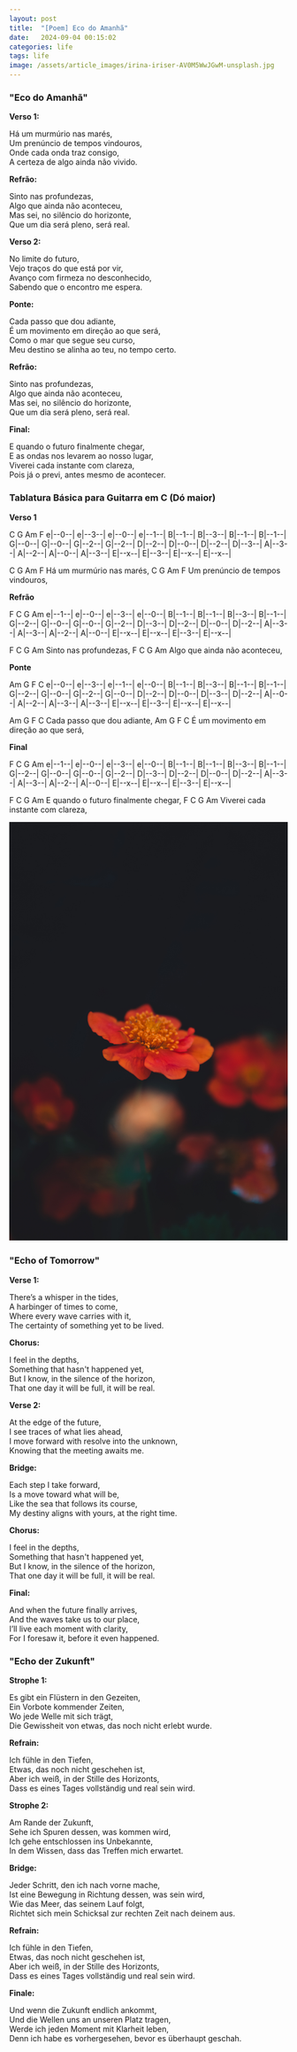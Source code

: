 ```yaml
---
layout: post
title:  "[Poem] Eco do Amanhã"
date:   2024-09-04 00:15:02
categories: life
tags: life
image: /assets/article_images/irina-iriser-AV0M5WwJGwM-unsplash.jpg
---
```


### **"Eco do Amanhã"**

**Verso 1:**

Há um murmúrio nas marés,  
Um prenúncio de tempos vindouros,  
Onde cada onda traz consigo,  
A certeza de algo ainda não vivido.

**Refrão:**

Sinto nas profundezas,  
Algo que ainda não aconteceu,  
Mas sei, no silêncio do horizonte,  
Que um dia será pleno, será real.

**Verso 2:**

No limite do futuro,  
Vejo traços do que está por vir,  
Avanço com firmeza no desconhecido,  
Sabendo que o encontro me espera.

**Ponte:**

Cada passo que dou adiante,  
É um movimento em direção ao que será,  
Como o mar que segue seu curso,  
Meu destino se alinha ao teu, no tempo certo.

**Refrão:**

Sinto nas profundezas,  
Algo que ainda não aconteceu,  
Mas sei, no silêncio do horizonte,  
Que um dia será pleno, será real.

**Final:**

E quando o futuro finalmente chegar,  
E as ondas nos levarem ao nosso lugar,  
Viverei cada instante com clareza,  
Pois já o previ, antes mesmo de acontecer.

### **Tablatura Básica para Guitarra em C (Dó maior)** 

**Verso 1**

   C          G         Am        F
e|--0--|   e|--3--|   e|--0--|   e|--1--|
B|--1--|   B|--3--|   B|--1--|   B|--1--|
G|--0--|   G|--0--|   G|--2--|   G|--2--|
D|--2--|   D|--0--|   D|--2--|   D|--3--|
A|--3--|   A|--2--|   A|--0--|   A|--3--|
E|--x--|   E|--3--|   E|--x--|   E|--x--|

C          G         Am        F
Há um murmúrio nas marés,
C          G         Am        F
Um prenúncio de tempos vindouros,

**Refrão**

   F          C         G         Am
e|--1--|   e|--0--|   e|--3--|   e|--0--|
B|--1--|   B|--1--|   B|--3--|   B|--1--|
G|--2--|   G|--0--|   G|--0--|   G|--2--|
D|--3--|   D|--2--|   D|--0--|   D|--2--|
A|--3--|   A|--3--|   A|--2--|   A|--0--|
E|--x--|   E|--x--|   E|--3--|   E|--x--|

F          C         G         Am
Sinto nas profundezas,
F          C         G         Am
Algo que ainda não aconteceu,

**Ponte**

   Am          G         F         C
e|--0--|   e|--3--|   e|--1--|   e|--0--|
B|--1--|   B|--3--|   B|--1--|   B|--1--|
G|--2--|   G|--0--|   G|--2--|   G|--0--|
D|--2--|   D|--0--|   D|--3--|   D|--2--|
A|--0--|   A|--2--|   A|--3--|   A|--3--|
E|--x--|   E|--3--|   E|--x--|   E|--x--|

Am          G         F         C
Cada passo que dou adiante,
Am          G         F         C
É um movimento em direção ao que será,

**Final**

   F          C         G         Am
e|--1--|   e|--0--|   e|--3--|   e|--0--|
B|--1--|   B|--1--|   B|--3--|   B|--1--|
G|--2--|   G|--0--|   G|--0--|   G|--2--|
D|--3--|   D|--2--|   D|--0--|   D|--2--|
A|--3--|   A|--3--|   A|--2--|   A|--0--|
E|--x--|   E|--x--|   E|--3--|   E|--x--|

F          C         G         Am
E quando o futuro finalmente chegar,
F          C         G         Am
Viverei cada instante com clareza,

![Photo by Andriyko Podilnyk](/assets/article_images/andriyko-podilnyk-4Cep-u-04rA-unsplash.jpg "on Unsplash")

### **"Echo of Tomorrow"**

**Verse 1:**

There’s a whisper in the tides,  
A harbinger of times to come,  
Where every wave carries with it,  
The certainty of something yet to be lived.

**Chorus:**

I feel in the depths,  
Something that hasn't happened yet,  
But I know, in the silence of the horizon,  
That one day it will be full, it will be real.

**Verse 2:**

At the edge of the future,  
I see traces of what lies ahead,  
I move forward with resolve into the unknown,  
Knowing that the meeting awaits me.

**Bridge:**

Each step I take forward,  
Is a move toward what will be,  
Like the sea that follows its course,  
My destiny aligns with yours, at the right time.

**Chorus:**

I feel in the depths,  
Something that hasn't happened yet,  
But I know, in the silence of the horizon,  
That one day it will be full, it will be real.

**Final:**

And when the future finally arrives,  
And the waves take us to our place,  
I’ll live each moment with clarity,  
For I foresaw it, before it even happened.

### **"Echo der Zukunft"**

**Strophe 1:**

Es gibt ein Flüstern in den Gezeiten,  
Ein Vorbote kommender Zeiten,  
Wo jede Welle mit sich trägt,  
Die Gewissheit von etwas, das noch nicht erlebt wurde.

**Refrain:**

Ich fühle in den Tiefen,  
Etwas, das noch nicht geschehen ist,  
Aber ich weiß, in der Stille des Horizonts,  
Dass es eines Tages vollständig und real sein wird.

**Strophe 2:**

Am Rande der Zukunft,  
Sehe ich Spuren dessen, was kommen wird,  
Ich gehe entschlossen ins Unbekannte,  
In dem Wissen, dass das Treffen mich erwartet.

**Bridge:**

Jeder Schritt, den ich nach vorne mache,  
Ist eine Bewegung in Richtung dessen, was sein wird,  
Wie das Meer, das seinem Lauf folgt,  
Richtet sich mein Schicksal zur rechten Zeit nach deinem aus.

**Refrain:**

Ich fühle in den Tiefen,  
Etwas, das noch nicht geschehen ist,  
Aber ich weiß, in der Stille des Horizonts,  
Dass es eines Tages vollständig und real sein wird.

**Finale:**

Und wenn die Zukunft endlich ankommt,  
Und die Wellen uns an unseren Platz tragen,  
Werde ich jeden Moment mit Klarheit leben,  
Denn ich habe es vorhergesehen, bevor es überhaupt geschah.



